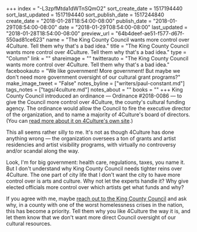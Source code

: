 +++
index = "-L3zpfMtda1dWTnSQmO2"
sort_create_date = 1517194440
sort_last_updated = 1517194440
sort_publish_date = 1517244840
create_date = "2018-01-28T18:54:00-08:00"
publish_date = "2018-01-29T08:54:00-08:00"
date = "2018-01-29T08:54:00-08:00"
last_updated = "2018-01-28T18:54:00-08:00"
preview_url = "64b4deef-ae51-f577-d67f-550ad81ce623"
name = "The King County Council wants more control over 4Culture. Tell them why that's a bad idea."
title = "The King County Council wants more control over 4Culture. Tell them why that's a bad idea."
type = "Column"
link = ""
shareimage = ""
twitterauto = "The King County Council wants more control over 4Culture. Tell them why that's a bad idea."
facebookauto = "We like government! More government! But maybe we don't need more government oversight of our cultural grant programs?"
make_image_tweet = "False"
notes_byline = ["writers/paul-constant.md"]
tags_notes = ["tags/4culture.md"]
notes_about = ""
books = ""
+++
King County Council introduced an ordinance — Ordinance #2018-0086 — to give the Council more control over 4Culture, the county's cultural funding agency. The ordinance would allow the Council to fire the executive director of the organization, and to name a majority of 4Culture's board of directors. (You can [read more about it on 4Culture's own site](https://www.4culture.org/proposed-king-county-ordinance/).)

This all seems rather silly to me. It's not as though 4Culture has done anything wrong — the organization oversees a ton of grants and artist residencies and artist visibility programs, with virtually no controversy and/or scandal along the way.

Look, I'm for big government: health care, regulations, taxes, you name it. But I don't understand why King County Council needs tighter reins over 4Culture. The one part of city life that I don't want the city to have more control over is arts and culture. Why not let the experts handle it? Why give elected officials more control over which artists get what funds and why?

If you agree with me, maybe [reach out to the King County Council](https://www.kingcounty.gov/council.aspx) and ask why, in a county with one of the worst homelessness crises in the nation, this has become a priority. Tell them why you like 4Culture the way it is, and let them know that we don't want more direct Council oversight of our cultural resources.